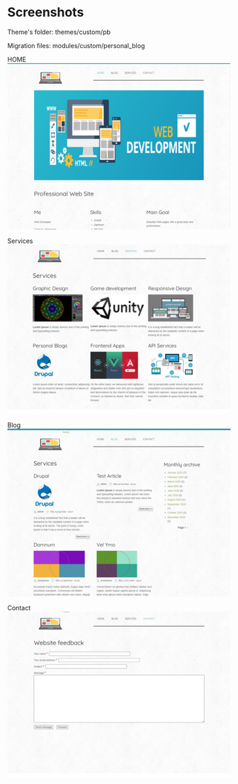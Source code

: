 # Screenshots

Theme's folder: themes/custom/pb

Migration files: modules/custom/personal_blog

HOME
![](themes/custom/pb/images/home.png)

Services
![](themes/custom/pb/images/services.png)

Blog
![](themes/custom/pb/images/blog.png)

Contact
![](themes/custom/pb/images/contact.png)
